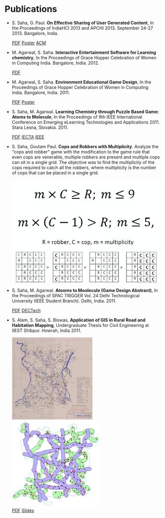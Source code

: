 Publications
===

- S. Saha, G. Paul. **On Effective Sharing of User Generated Content**, In the Proceedings of IndiaHCI 2013 and APCHI 2013. September 24-27 2013. Bangalore, India.

  [PDF](https://github.com/suvozit/2013-APCHI/blob/master/ugc_aphci2013_CAMERA.pdf)
  [Poster](https://github.com/suvozit/2013-APCHI/blob/master/ugc%20poster.pdf)
  [ACM](https://dl.acm.org/citation.cfm?id=2525280)

- M. Agarwal, S. Saha. **Interactive Entertainment Software for Learning chemistry**, In the Proceedings of Grace Hopper Celebration of Women in Computing India. Bangalore, India. 2012.

  [PDF](https://github.com/suvozit/2012-Grace-Hopper-Celebration-of-Women-in-Computing-India/blob/master/Interactive%20Entertainment%20Software%20for%20Learning%20chemistry.pdf)

- M. Agarwal, S. Saha. **Environment Educational Game Design**, In the Proceedings of Grace Hopper Celebration of Women in Computing India. Bangalore, India. 2011.

  [PDF](https://github.com/suvozit/2011-Grace-Hopper-Celebration-of-Women-in-Computing-India/blob/master/Environment%20Educational%20Game%20Design.pdf)
  [Poster](https://github.com/suvozit/2011-Grace-Hopper-Celebration-of-Women-in-Computing-India/blob/master/Gombli%20poster-01.png)

- S. Saha, M. Agarwal. **Learning Chemistry through Puzzle Based Game: Atoms to Molecule**, In the Proceedings of 9th IEEE International Conference on Emerging eLearning Technologies and Applications 2011. Stara Lesna, Slovakia. 2011.

  [PDF](https://github.com/suvozit/2011-ICETA/blob/master/Learning%20Chemistry%20Through%20Puzzle%20Based%20Game%20-%20Atoms%20to%20Molecule.pdf)
  [IECTA](https://www.iceta.sk/_archiv/2011/proceedings/iceta2011_saha.pdf)
  [IEEE](https://ieeexplore.ieee.org/xpl/articleDetails.jsp?tp=&arnumber=6112613)

- S. Saha, Goutam Paul. **Cops and Robbers with Multiplicity**. Analyze the "cops and robber" game with the modification to the game rule that even cops are venerable, multiple robbers are present and multiple cops can sit in a single grid. The objective was to find the multiplicity of the cops required to catch all the robbers, where multiplicity is the number of cops that can be placed in a single grid.

  ![](https://github.com/suvozit/About/blob/master/Portfolio/Untitled.png)
  ![](https://github.com/suvozit/About/blob/master/Portfolio/Untitled2.png)

- S. Saha, M. Agarwal. **Atooms to Moolecule (Game Design Abstract)**, In the Proceedings of SPAC TRIGGER Vol. 24 Delhi Technological University (IEEE Student Branch). Delhi, India. 2011.

  [PDF](https://github.com/Bitsits/Atooms-to-Moolecules/blob/master/Jams%20%26%20Techfest/Troika.dcetech.com/trigger%20small.pdf)
  [DECTech](http://www.dcetech.com/ieee/wp-content/uploads/2011/04/trigger%20small.pdf)

- S. Alam, S. Saha, S. Biswas, **Application of GIS in Rural Road and Habitation Mapping**, Undergraduate Thesis for Civil Engineering at IIEST Shibpur. Howrah, India 2011.

  ![](Portfolio/arambagh.JPG)  ![](Portfolio/buff.PNG)  
  [PDF](https://github.com/iiests-CE-110407060/8th-Sem-Project/blob/master/Document.pdf)
  [Slides](https://github.com/iiests-CE-110407060/8th-Sem-Project/blob/master/Presentation.pdf)

